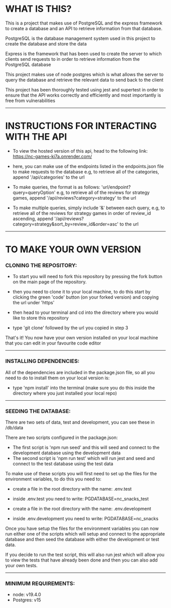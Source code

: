 # WHAT IS THIS?

This is a project that makes use of PostgreSQL and the express framework to create a database and an API to retrieve information from that database.

PostgreSQL is the database management system used in this project to create the database and store the data

Express is the framework that has been used to create the server to which clients send requests to in order to retrieve information from the PostgreSQL database

This project makes use of node postgres which is what allows the server to query the database and retrieve the relevant data to send back to the client

This project has been thoroughly tested using jest and supertest in order to ensure that the API works correctly and efficiently and most importantly is free from vulnerabilities

--------------------------------------------------------------------------------------------------------------------------------------------


# INSTRUCTIONS FOR INTERACTING WITH THE API

- To view the hosted version of this api, head to the following link: https://nc-games-ki7a.onrender.com/

- here, you can make use of the endpoints listed in the endpoints.json file to make requests to the database
  e.g, to retrieve all of the categories, append '/api/categories' to the url

- To make queries, the format is as follows: 'url/endpoint?query=queryOption'
  e.g, to retrieve all of the reviews for strategy games, append '/api/reviews?category=strategy' to the url
  
- To make multiple queries, simply include '&' between each query,
  e.g, to retrieve all of the reviews for strategy games in order of review_id ascending, 
  append '/api/reviews?category=strategy&sort_by=review_id&order=asc' to the url


--------------------------------------------------------------------------------------------------------------------------------------------

# TO MAKE YOUR OWN VERSION

### CLONING THE REPOSITORY:

- To start you will need to fork this repository by pressing the fork button on the main page of the repository.

- then you need to clone it to your local machine, to do this start by clicking the green 'code' button (on your 
   forked version) and copying the url under 'https'

- then head to your terminal and cd into the directory where you would like to store this repository

- type 'git clone' followed by the url you copied in step 3

That's it! You now have your own version installed on your local machine that you can edit in your favourite code editor

--------------------------------------------------------------------------------------------------------------------------------------------


### INSTALLING DEPENDENCIES:


All of the dependencies are included in the package.json file, so all you need to do to install them on your local version is:
- type 'npm install' into the terminal (make sure you do this inside the directory where you just installed your local repo)

--------------------------------------------------------------------------------------------------------------------------------------------

### SEEDING THE DATABASE:

There are two sets of data, test and development, you can see these in /db/data

There are two scripts configured in the package.json:
- The first script is 'npm run seed' and this will seed and connect to the development database using the development data
- The second script is 'npm run test' which will run jest and seed and connect to the test database using the test data

To make use of these scripts you will first need to set up the files for the environment variables,
to do this you need to:

- create a file in the root directory with the name:   .env.test
- inside .env.test you need to write:   PGDATABASE=nc_snacks_test

- create a file in the root directory with the name:   .env.development
- inside .env.development you need to write:   PGDATABASE=nc_snacks

Once you have setup the files for the environment variables you can now run either one of the scripts which will setup and connect to the appropriate database and then seed the database with either the development or test data.

If you decide to run the test script, this will also run jest which will allow you to view the tests that have already been done and then you can also add your own tests.

--------------------------------------------------------------------------------------------------------------------------------------------


### MINIMUM REQUIREMENTS:
- node: v19.4.0
- Postgres: v15